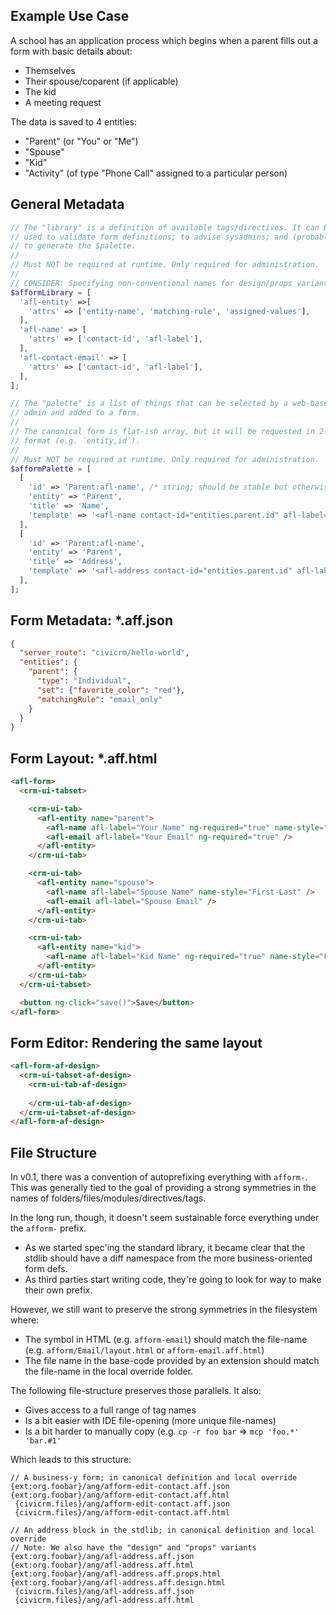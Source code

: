 ## Example Use Case

A school has an application process which begins when a parent fills out a
form with basic details about:

* Themselves
* Their spouse/coparent (if applicable)
* The kid
* A meeting request

The data is saved to 4 entities:

* "Parent" (or "You" or "Me")
* "Spouse"
* "Kid"
* "Activity" (of type "Phone Call" assigned to a particular person)

## General Metadata

```php
// The "library" is a definition of available tags/directives. It can be
// used to validate form definitions; to advise sysadmins; and (probably)
// to generate the $palette.
//
// Must NOT be required at runtime. Only required for administration.
//
// CONSIDER: Specifying non-conventional names for design/props variants
$afformLibrary = [
  'afl-entity' =>[
    'attrs' => ['entity-name', 'matching-rule', 'assigned-values'],
  ],
  'afl-name' => [
    'attrs' => ['contact-id', 'afl-label'],
  ],
  'afl-contact-email' => [
    'attrs' => ['contact-id', 'afl-label'],
  ],
];

// The "palette" is a list of things that can be selected by a web-based
// admin and added to a form.
//
// The canonical form is flat-ish array, but it will be requested in 2-level indexed
// format (e.g. `entity,id`).
//
// Must NOT be required at runtime. Only required for administration.
$afformPalette = [
  [
    'id' => 'Parent:afl-name', /* string; should be stable but otherwise opaque to consumer */
    'entity' => 'Parent',
    'title' => 'Name',
    'template' => '<afl-name contact-id="entities.parent.id" afl-label="Name"/>',
  ],
  [
    'id' => 'Parent:afl-name',
    'entity' => 'Parent',
    'title' => 'Address',
    'template' => '<afl-address contact-id="entities.parent.id" afl-label="Address"/>',
  ],
];
```

## Form Metadata: *.aff.json

```json
{
  "server_route": "civicrm/hello-world",
  "entities": {
    "parent": {
      "type": "Individual",
      "set": {"favorite_color": "red"},
      "matchingRule": "email_only"
    }
  }
}
```

## Form Layout: *.aff.html

```html
<afl-form>
  <crm-ui-tabset>

    <crm-ui-tab>
      <afl-entity name="parent">
        <afl-name afl-label="Your Name" ng-required="true" name-style="First-Last" />
        <afl-email afl-label="Your Email" ng-required="true" />
      </afl-entity>
    </crm-ui-tab>

    <crm-ui-tab>
      <afl-entity name="spouse">
        <afl-name afl-label="Spouse Name" name-style="First-Last" />
        <afl-email afl-label="Spouse Email" />
      </afl-entity>
    </crm-ui-tab>

    <crm-ui-tab>
      <afl-entity name="kid">
        <afl-name afl-label="Kid Name" ng-required="true" name-style="First-Last" />
      </afl-entity>      
    </crm-ui-tab>
  </crm-ui-tabset>

  <button ng-click="save()">Save</button>
</afl-form>
```

## Form Editor: Rendering the same layout

```html
<afl-form-af-design>
  <crm-ui-tabset-af-design>
    <crm-ui-tab-af-design>
      
    </crm-ui-tab-af-design>
  </crm-ui-tabset-af-design>
</afl-form-af-design>
```

## File Structure

In v0.1, there was a convention of autoprefixing everything with `afform-`.
This was generally tied to the goal of providing a strong symmetries in
the names of folders/files/modules/directives/tags.

In the long run, though, it doesn't seem sustainable force everything under
the `afform-` prefix.

* As we started spec'ing the standard library, it became clear that the
  stdlib should have a diff namespace from the more business-oriented form defs.
* As third parties start writing code, they're going to look for way to
  make their own prefix.

However, we still want to preserve the strong symmetries in the filesystem where:

* The symbol in HTML (e.g.  `afform-email`) should match the file-name (e.g. 
  `afform/Email/layout.html` or `afform-email.aff.html`)
* The file name in the base-code provided by an extension should match
  the file-name in the local override folder.

The following file-structure preserves those parallels. It also:

* Gives access to a full range of tag names
* Is a bit easier with IDE file-opening (more unique file-names)
* Is a bit harder to manually copy (e.g. `cp -r foo bar` => `mcp 'foo.*' 'bar.#1'`

Which leads to this structure:

```
// A business-y form; in canonical definition and local override
{ext:org.foobar}/ang/afform-edit-contact.aff.json
{ext:org.foobar}/ang/afform-edit-contact.aff.html
 {civicrm.files}/ang/afform-edit-contact.aff.json
 {civicrm.files}/ang/afform-edit-contact.aff.html

// An address block in the stdlib; in canonical definition and local override
// Note: We also have the "design" and "props" variants
{ext:org.foobar}/ang/afl-address.aff.json
{ext:org.foobar}/ang/afl-address.aff.html
{ext:org.foobar}/ang/afl-address.aff.props.html
{ext:org.foobar}/ang/afl-address.aff.design.html
 {civicrm.files}/ang/afl-address.aff.json
 {civicrm.files}/ang/afl-address.aff.html
```

